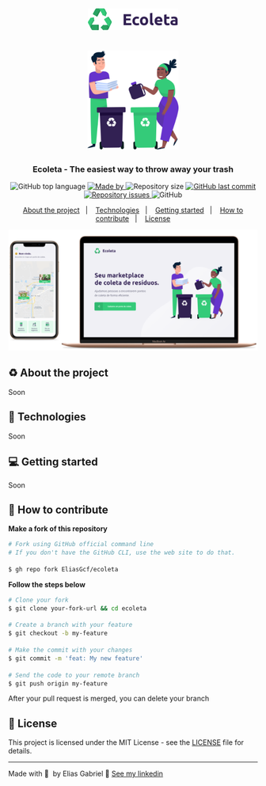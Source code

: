 <h1 align="center">
  <img src=".github/logo.png" alt="Logo"><br /><br />
  <img src=".github/pessoinhas.png" alt="Logo Image" height="200">
</h1>

<h3 align="center">
  Ecoleta - The easiest way to throw away your trash
</h3>

<p align="center">
  <img alt="GitHub top language" src="https://img.shields.io/github/languages/top/EliasGcf/ecoleta?color=%2334CB79">

  <a href="https://www.linkedin.com/in/eliasgcf/">
    <img alt="Made by" src="https://img.shields.io/badge/made%20by-elias%20gabriel-%2334CB79">
  </a>
  
  <img alt="Repository size" src="https://img.shields.io/github/repo-size/EliasGcf/ecoleta?color=%2334CB79">
  
  <a href="https://github.com/EliasGcf/ecoleta/commits/master">
    <img alt="GitHub last commit" src="https://img.shields.io/github/last-commit/EliasGcf/ecoleta?color=%2334CB79">
  </a>
  
  <a href="https://github.com/EliasGcf/ecoleta/issues">
    <img alt="Repository issues" src="https://img.shields.io/github/issues/EliasGcf/ecoleta?color=%2334CB79">
  </a>
  
  <img alt="GitHub" src="https://img.shields.io/github/license/EliasGcf/ecoleta?color=%2334CB79">
</p>

<p align="center">
  <a href="#-about-the-project">About the project</a>&nbsp;&nbsp;&nbsp;|&nbsp;&nbsp;&nbsp;
  <a href="#-technologies">Technologies</a>&nbsp;&nbsp;&nbsp;|&nbsp;&nbsp;&nbsp;
  <a href="#-getting-started">Getting started</a>&nbsp;&nbsp;&nbsp;|&nbsp;&nbsp;&nbsp;
  <a href="#-how-to-contribute">How to contribute</a>&nbsp;&nbsp;&nbsp;|&nbsp;&nbsp;&nbsp;
  <a href="#-license">License</a>
</p>

<!-- <p id="insomniaButton" align="center">
  <a href="https://insomnia.rest/run/?label=Be%20The%20Hero&uri=https%3A%2F%2Fraw.githubusercontent.com%2FEliasGcf%2Fbe-the-hero%2Fmaster%2FInsomnia.json" target="_blank"><img src="https://insomnia.rest/images/run.svg" alt="Run in Insomnia"></a>
</p> -->

<img alt="Layout" src=".github/mockup.png">

## ♻️ About the project

Soon

## 🚀 Technologies

Soon

## 💻 Getting started

Soon

## 🤔 How to contribute

**Make a fork of this repository**

```bash
# Fork using GitHub official command line
# If you don't have the GitHub CLI, use the web site to do that.

$ gh repo fork EliasGcf/ecoleta
```

**Follow the steps below**

```bash
# Clone your fork
$ git clone your-fork-url && cd ecoleta

# Create a branch with your feature
$ git checkout -b my-feature

# Make the commit with your changes
$ git commit -m 'feat: My new feature'

# Send the code to your remote branch
$ git push origin my-feature
```

After your pull request is merged, you can delete your branch

## 📝 License

This project is licensed under the MIT License - see the [LICENSE](LICENSE) file for details.

---

Made with 💜&nbsp; by Elias Gabriel 👋 [See my linkedin](https://www.linkedin.com/in/eliasgcf/)
